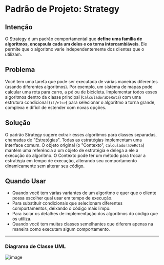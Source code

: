 # Padrão de Projeto: Strategy

## Intenção

O Strategy é um padrão comportamental que **define uma família de algoritmos, encapsula cada um deles e os torna intercambiáveis**. Ele permite que o algoritmo varie independentemente dos clientes que o utilizam.

## Problema

Você tem uma tarefa que pode ser executada de várias maneiras diferentes (usando diferentes algoritmos). Por exemplo, um sistema de mapas pode calcular uma rota para carro, a pé ou de bicicleta. Implementar todos esses algoritmos dentro da classe principal (`CalculadoraDeRota`) com uma estrutura condicional (`if/else`) para selecionar o algoritmo a torna grande, complexa e difícil de estender com novas opções.

## Solução

O padrão Strategy sugere extrair esses algoritmos para classes separadas, chamadas de "Estratégias". Todas as estratégias implementam uma interface comum. O objeto original (o "Contexto", `CalculadoraDeRota`) mantém uma referência a um objeto de estratégia e delega a ele a execução do algoritmo. O Contexto pode ter um método para trocar a estratégia em tempo de execução, alterando seu comportamento dinamicamente sem alterar seu código.

## Quando Usar

* Quando você tem várias variantes de um algoritmo e quer que o cliente possa escolher qual usar em tempo de execução.
* Para substituir condicionais que selecionam diferentes comportamentos, deixando o código mais limpo.
* Para isolar os detalhes de implementação dos algoritmos do código que os utiliza.
* Quando você tem muitas classes semelhantes que diferem apenas na maneira como executam algum comportamento.

---
### Diagrama de Classe UML

![image](https://github.com/user-attachments/assets/a6093ad8-01af-43a5-8b26-f70c42131d1e)
